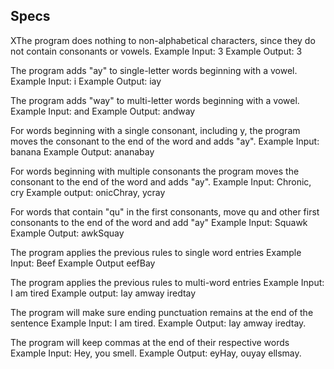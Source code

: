 ## Specs
XThe program does nothing to non-alphabetical characters, since they do not contain consonants or vowels.
Example Input: 3
Example Output: 3

The program adds "ay" to single-letter words beginning with a vowel.
Example Input: i
Example Output: iay

The program adds "way" to multi-letter words beginning with a vowel.
Example Input: and
Example Output: andway

For words beginning with a single consonant, including y, the program moves the consonant to the end of the word and adds "ay".
Example Input: banana
Example Output: ananabay

For words beginning with multiple consonants the program moves the consonant to the end of the word and adds "ay".
Example Input: Chronic, cry
Example output: onicChray, ycray

For words that contain "qu" in the first consonants, move qu and other first consonants to the end of the word and add "ay"
Example Input: Squawk
Example Output: awkSquay

The program applies the previous rules to single word entries
Example Input: Beef
Example Output eefBay

The program applies the previous rules to multi-word entries
Example Input: I am tired
Example output: Iay amway iredtay

The program will make sure ending punctuation remains at the end of the sentence
Example Input: I am tired.
Example Output: Iay amway iredtay.

The program will keep commas at the end of their respective words
Example Input: Hey, you smell.
Example Output: eyHay, ouyay ellsmay.
